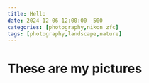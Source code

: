 ```yaml
---
title: Hello
date: 2024-12-06 12:00:00 -500
categories: [photography,nikon zfc]
tags: [photography,landscape,nature]
---
```


# These are my pictures